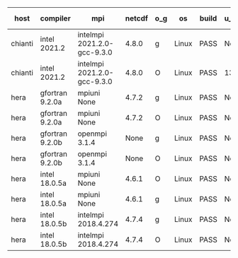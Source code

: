 

| host     | compiler                              | mpi                      | netcdf        | o_g        | os       | build       | u_pass          | u_fail          | s_pass            | s_fail            | e_pass             | e_fail             | nuopc_pass       | nuopc_fail       | artifacts link          |
|----------|---------------------------------------|--------------------------|---------------|------------|----------|-------------|-----------------|-----------------|-------------------|-------------------|--------------------|--------------------|------------------|------------------|-------------------------|
| chianti | intel 2021.2 | intelmpi 2021.2.0-gcc-9.3.0  | 4.8.0  | g | Linux | PASS | None | None | None | None | None | None | None | None | <a href="https://github.com/esmf-org/esmf-test-artifacts/tree/720bee8d2fb3167bf1ea69ae1c821f821e1c382a/develop/intel/2021.2/g/intelmpi/2021.2.0-gcc-9.3.0" target="_blank">720bee8</a> | 
| chianti | intel 2021.2 | intelmpi 2021.2.0-gcc-9.3.0  | 4.8.0  | O | Linux | PASS | 13918 | 0 | 49 | 0 | 80 | 0 | 52 | 0 | <a href="https://github.com/esmf-org/esmf-test-artifacts/tree/fb23ffa33a1fc9a9f70ec2fc05db5a89af10d26b/develop/intel/2021.2/O/intelmpi/2021.2.0-gcc-9.3.0" target="_blank">fb23ffa</a> | 
| hera | gfortran 9.2.0a | mpiuni None  | 4.7.2  | g | Linux | PASS | None | None | None | None | None | None | None | None | <a href="https://github.com/esmf-org/esmf-test-artifacts/tree/96d1b4720e82afa34679cf1659a235266e889f06/develop/gfortran/9.2.0a/g/mpiuni/None" target="_blank">96d1b47</a> | 
| hera | gfortran 9.2.0a | mpiuni None  | 4.7.2  | O | Linux | PASS | None | None | None | None | None | None | None | None | <a href="https://github.com/esmf-org/esmf-test-artifacts/tree/b843042eafc4b141fde92fc1ea6ac342242e2f1c/develop/gfortran/9.2.0a/O/mpiuni/None" target="_blank">b843042</a> | 
| hera | gfortran 9.2.0b | openmpi 3.1.4  | None  | g | Linux | PASS | None | None | None | None | None | None | None | None | <a href="https://github.com/esmf-org/esmf-test-artifacts/tree/a6358c8fb55c44fb5be358b9964797a43fca21b5/develop/gfortran/9.2.0b/g/openmpi/3.1.4" target="_blank">a6358c8</a> | 
| hera | gfortran 9.2.0b | openmpi 3.1.4  | None  | O | Linux | PASS | None | None | None | None | None | None | None | None | <a href="https://github.com/esmf-org/esmf-test-artifacts/tree/7185bc21d4510a650e7ceaacfeffe52348f79ec2/develop/gfortran/9.2.0b/O/openmpi/3.1.4" target="_blank">7185bc2</a> | 
| hera | intel 18.0.5a | mpiuni None  | 4.6.1  | O | Linux | PASS | None | None | None | None | None | None | None | None | <a href="https://github.com/esmf-org/esmf-test-artifacts/tree/09f3d2c797dd2d5972457e3b947f36b47a330d9a/develop/intel/18.0.5a/O/mpiuni/None" target="_blank">09f3d2c</a> | 
| hera | intel 18.0.5a | mpiuni None  | 4.6.1  | g | Linux | PASS | None | None | None | None | None | None | None | None | <a href="https://github.com/esmf-org/esmf-test-artifacts/tree/269e4f5a1210b95bf64db05cba03b077690c956d/develop/intel/18.0.5a/g/mpiuni/None" target="_blank">269e4f5</a> | 
| hera | intel 18.0.5b | intelmpi 2018.4.274  | 4.7.4  | g | Linux | PASS | None | None | None | None | None | None | None | None | <a href="https://github.com/esmf-org/esmf-test-artifacts/tree/7189e8f11870591b42dd30bf9e60b9506bb14284/develop/intel/18.0.5b/g/intelmpi/2018.4.274" target="_blank">7189e8f</a> | 
| hera | intel 18.0.5b | intelmpi 2018.4.274  | 4.7.4  | O | Linux | PASS | None | None | None | None | None | None | None | None | <a href="https://github.com/esmf-org/esmf-test-artifacts/tree/53518c428afffb64458e782ac41523e36ec05355/develop/intel/18.0.5b/O/intelmpi/2018.4.274" target="_blank">53518c4</a> | 
